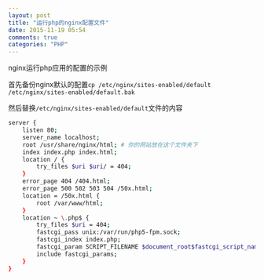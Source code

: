 ```yaml
---
layout: post
title: "运行php的nginx配置文件"
date: 2015-11-19 05:54
comments: true
categories: "PHP"
---
```

nginx运行php应用的配置的示例

首先备份nginx默认的配置`cp /etc/nginx/sites-enabled/default /etc/nginx/sites-enabled/default.bak`

然后替换`/etc/nginx/sites-enabled/default`文件的内容

```bash
server {
    listen 80;
    server_name localhost;
    root /usr/share/nginx/html; # 你的网站放在这个文件夹下
    index index.php index.html;
    location / {
        try_files $uri $uri/ = 404;
    }
    error_page 404 /404.html;
    error_page 500 502 503 504 /50x.html;
    location = /50x.html {
        root /var/www/html;
    }
    location ~ \.php$ {
        try_files $uri = 404;
        fastcgi_pass unix:/var/run/php5-fpm.sock;
        fastcgi_index index.php;
        fastcgi_param SCRIPT_FILENAME $document_root$fastcgi_script_name;
        include fastcgi_params;
    }
}


```
